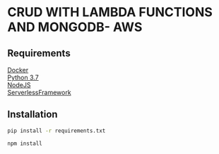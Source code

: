 # CRUD WITH LAMBDA FUNCTIONS AND MONGODB- AWS 

## Requirements

[Docker](https://www.docker.com/)  
[Python 3.7](https://www.python.org/)  
[NodeJS](https://nodejs.org/es/)  
[ServerlessFramework](https://serverless.com/)  

## Installation 

```bash
pip install -r requirements.txt
```

```bash
npm install 
```